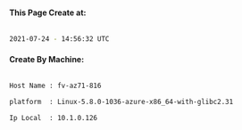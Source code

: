 
   
#### This Page Create at:

```bash

2021-07-24 - 14:56:32 UTC

```

#### Create By Machine:

```bash

Host Name : fv-az71-816

platform  : Linux-5.8.0-1036-azure-x86_64-with-glibc2.31

Ip Local  : 10.1.0.126

```

